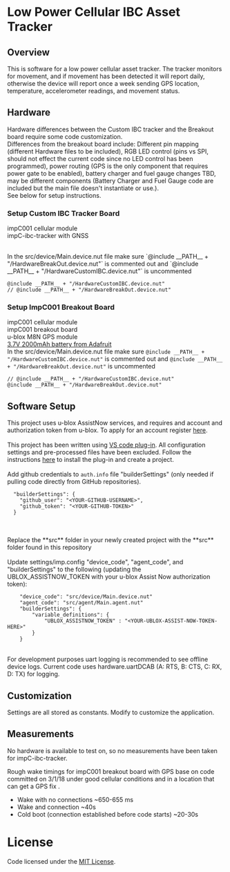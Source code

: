 # Low Power Cellular IBC Asset Tracker

## Overview

This is software for a low power cellular asset tracker. The tracker monitors for movement, and if movement has been detected it will report daily, otherwise the device will report once a week sending GPS location, temperature, accelerometer readings, and movement status. 

## Hardware

Hardware differences between the Custom IBC tracker and the Breakout board require some code customization. 
<br>
Differences from the breakout board include: Different pin mapping (different Hardware files to be included), RGB LED control (pins vs SPI, should not effect the current code since no LED control has been programmed), power routing (GPS is the only component that requires power gate to be enabled), battery charger and fuel gauge changes TBD, may be different components (Battery Charger and Fuel Gauge code are included but the main file doesn't instantiate or use.).
<br>
See below for setup instructions.

### Setup Custom IBC Tracker Board

impC001 cellular module
<br>
impC-ibc-tracker with GNSS

<br>
In the src/device/Main.device.nut file make sure `@include __PATH__ + "/HardwareBreakOut.device.nut"` is commented out and `@include __PATH__ + "/HardwareCustomIBC.device.nut"` is uncommented

```
@include __PATH__ + "/HardwareCustomIBC.device.nut"
// @include __PATH__ + "/HardwareBreakOut.device.nut"
```

### Setup ImpC001 Breakout Board

impC001 cellular module
<br>
impC001 breakout board
<br>
u-blox M8N GPS module
<br>
[3.7V 2000mAh battery from Adafruit](https://www.adafruit.com/product/2011?gclid=EAIaIQobChMIh7uL6pP83AIVS0sNCh1NNQUsEAQYAiABEgKFA_D_BwE)
<br>
In the src/device/Main.device.nut file make sure `@include __PATH__ + "/HardwareCustomIBC.device.nut"` is commented out and `@include __PATH__ + "/HardwareBreakOut.device.nut"` is uncommented

```
// @include __PATH__ + "/HardwareCustomIBC.device.nut"
@include __PATH__ + "/HardwareBreakOut.device.nut"
```

## Software Setup

This project uses u-blox AssistNow services, and requires and account and authorization token from u-blox. To apply for an account register [here](http://www.u-blox.com/services-form.html). 
<br>
<br>
This project has been written using [VS code plug-in](https://github.com/electricimp/vscode). All configuration settings and pre-processed files have been excluded. Follow the instructions [here](https://github.com/electricimp/vscode#installation) to install the plug-in and create a project. 
<br>
<br>
Add github credentials to `auth.info` file "builderSettings" (only needed if pulling code directly from GitHub repositories).
```
  "builderSettings": {
    "github_user": "<YOUR-GITHUB-USERNAME>",
    "github_token": "<YOUR-GITHUB-TOKEN>"
  }
```
<br>
<br>
Replace the **src** folder in your newly created project with the **src** folder found in this repository
<br>
<br>
Update settings/imp.config "device_code", "agent_code", and "builderSettings" to the following (updating the UBLOX_ASSISTNOW_TOKEN with your u-blox Assist Now authorization token):

```
    "device_code": "src/device/Main.device.nut"
    "agent_code": "src/agent/Main.agent.nut"
    "builderSettings": {
        "variable_definitions": {
            "UBLOX_ASSISTNOW_TOKEN" : "<YOUR-UBLOX-ASSIST-NOW-TOKEN-HERE>"
        }
    }
```
<br>
For development purposes uart logging is recommended to see offline device logs. Current code uses hardware.uartDCAB (A: RTS, B: CTS, C: RX, D: TX) for logging. 

## Customization

Settings are all stored as constants. Modify to customize the application.

## Measurements

No hardware is available to test on, so no measurements have been taken for impC-ibc-tracker. 

Rough wake timings for impC001 breakout board with GPS base on code committed on 3/1/18 under good cellular conditions and in a location that can get a GPS fix .

- Wake with no connections ~650-655 ms
- Wake and connection ~40s
- Cold boot (connection established before code starts) ~20-30s

# License

Code licensed under the [MIT License](./LICENSE).